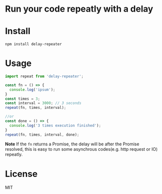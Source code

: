 # Run your code repeatly with a delay

# Install
```
npm install delay-repeater
```

# Usage
```js
import repeat from 'delay-repeater';

const fn = () => {
  console.log('ipsum');
}
const times = 3;
const interval = 3000; // 3 seconds
repeat(fn, times, interval);

//or
const done = () => {
  console.log('3 times execution finished');
}
repeat(fn, times, interval, done);
```

**Note** If the `fn` returns a Promise, the delay will be after the Promise resolved, this is easy to run some asynchrous codes(e.g. http request or IO) repeatly.

# License
MIT
